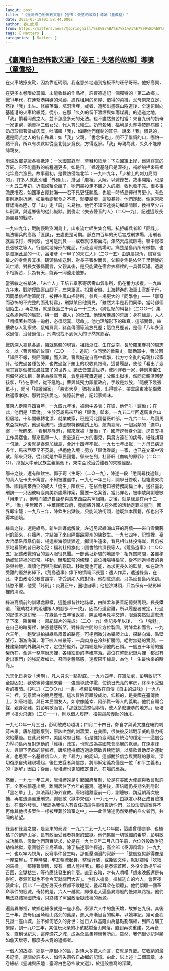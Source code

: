 ```yaml
---
layout: post
title: "《臺灣白色恐怖散文選》【卷五：失落的故鄉】導讀（童偉格）"
date: 2021-05-18T01:58:44.000Z
author: 春山出版
from: https://matters.news/@springhill/%E8%87%BA%E7%81%A3%E7%99%BD%E8%89%B2%E6%81%90%E6%80%96%E6%95%A3%E6%96%87%E9%81%B8-%E5%8D%B7%E4%BA%94-%E5%A4%B1%E8%90%BD%E7%9A%84%E6%95%85%E9%84%89-%E5%B0%8E%E8%AE%80-%E7%AB%A5%E5%81%89%E6%A0%BC-bafyreifuehwwdoaqqmtktz7mslvvaqioiknasburanxvm6ekixnwjevalm
tags: [ Matters ]
categories: [ Matters ]
---
```

<!--1621303124000-->
[《臺灣白色恐怖散文選》【卷五：失落的故鄉】導讀（童偉格）](https://matters.news/@springhill/%E8%87%BA%E7%81%A3%E7%99%BD%E8%89%B2%E6%81%90%E6%80%96%E6%95%A3%E6%96%87%E9%81%B8-%E5%8D%B7%E4%BA%94-%E5%A4%B1%E8%90%BD%E7%9A%84%E6%95%85%E9%84%89-%E5%B0%8E%E8%AE%80-%E7%AB%A5%E5%81%89%E6%A0%BC-bafyreifuehwwdoaqqmtktz7mslvvaqioiknasburanxvm6ekixnwjevalm)
------

<div>
<pre class="ql-syntax">在火車站擦皮靴，因為靠近碼頭，我遂意外地遇到拖板車的旺仔哥哥。他好高興，看到我，抱著我跳起來。他告訴我空襲時與奶爸奶母逃到八堵的暖暖一帶避難，戰爭一結束，就跑回基隆發了一筆小財。他在碼頭送貨，並告訴我家裡地址，要我回去玩。旺仔哥哥是我小時候的英雄與保護者，二、三年沒看到他，沒有奶爸奶母的消息，一聽他們平安，心裡就覺得好像自己的父母平安一樣。我答應一有時間，就去看他們，並告訴他我住的地方。擦皮靴的一段日子中，我跟他回去看了幾次奶爸奶母，他們的境遇有很大的改善，心裡高興了一陣子，但到了我上學後，我就沒有機會去看他們。直到二二八事件發生，我再回去時，是去尋找旺仔哥哥的屍體，去送別我童年的英雄。——許曹德，《許曹德回憶錄》</pre><p>在更多本卷限於篇幅、未能收錄的作品裡，許曹德追記一個獨特的「第二故鄉」。戰爭年代，在連繫港與礦的河廊，憑靠租用的房屋、借得的菜攤，父母南來立足，然後「我」出生。修船落海，坑洞活埋，或者，遭那出盡礦山隧道後、全速俯衝向基隆港的火車給輾斃，從小，在那「久久的留下濃煙與如雨煤屑」的過道之地，「我」慣看同貧之人，並不怎麼多元的死法。也不盡然貧苦相當：來自九份的奶母一家更窮，她賣掉三個女兒，代人育兒維生。奶爸殺豬，福利是火葬場焚餘病體；奶母珍惜著做成肉糜，吐哺餵「我」，如餵他們僅剩的旺仔。說來「我」慣見的，還是同苦之人的各自殊異：如「我」父親，「書念多也」，開不了借錢的口，哪怕一點車資，所以有次默默從臺北徒步竟夜，方得返家。「我」母親為此，久久不能原諒親友。</p><p>雨濛故鄉見證各種抵達：一次國軍靠岸，草鞋和紙傘；下次國軍上岸，鐵線穿掌的浮屍。它不能盡數的航程還更多，如是日，「抵達基隆已是深夜」，補給船押來馬祖北竿島六漁民。故事最初，是戰防侵臨北竿：一九四九年，「步槍上的刺刀亮閃閃」，許多人就此別離「外頭山」，潛回「厝裡」大陸，以避鋒芒。故事開始，也是一九五二年初，近海螃蟹全瘋了，牠們盡投走不離之人的網，收也收不完。很多事漁民堪忍，如國軍占屋封海——君不見更狂颱風，也能一時將島擰得再更小。有些事則絕對折磨，如坐看螃蟹食之不盡、就要腐壞，這般暴殄。他們遂起，像家常那樣認海為陸，穿「山」走「厝」去易物。他們不知沿途幾句鄉語閒聊，換得至少五年刑獄，與返鄉後的從此緘默。劉俊宏〈失去聲音的人〉（二○一九），記述這段長過風暴的戰防。</p><p>一九四九年，戰防侵臨澎湖島上，山東流亡師生集合場。抗拒編兵者即「匪諜」，無法編兵的高階「匪諜」，去處更是可期。靜立四百年的天后宮成刑求場，用刑者就島取材，碎貝殼，也可是刑具——或者就取那面海，渾然天成滅跡場。聯中總校長張敏之等人，行過就地碎形的冤屈，行赴臺灣馬場町。痛楚是島內所有微物，也是孤絕此島的一切，呂培苓《一甲子的未亡人》（二○一五）由遺屬視角，憶寫張敏之的身側與其後。碼頭偷偷送別，對長子張彬而言，父親身側是依然千里轉徙的流亡潮。對長女張磊而言，父親其後，是只能藏在宿舍衣櫃裡的一具骨灰罐。遺屬不相訴苦，只為有天，能再一同遠走他鄉。</p><p>當張敏之被槍決，「未亡人」王培五舉家寄居壽山氣象所，仍在奮力求援。一九四九年末，戰防侵臨壽山腳下，左營軍區。祖籍安徽、上海轉進的海軍士官胡子丹，因同學信裡附筆問好，被押往鳳山招待所，參與一場更大的「同學會」——「離奇而恐怖的不完整的面孔特寫」，刑獄某日他窺見，「雖然大半是我們同學，當時卻個個陌生。」再之後，就是綠島三千兩百一十二天。《跨世紀的糾葛》（二○○一）集成各處拘禁的局部，與一個「裸人」的全知。他理解嚴肅的荒唐：身在綠島，人人「喟嘆著共同演一齣戲，必須認真、認命」。他也理解形下的確真：這部實錄，絲縷收存人乳療效、鼠蠅買賣，豬姦傳聞等流放見歷；這位見歷者，是個「八年多沒收過信、沒發過信」，刑滿也找不到保人的孑然異鄉客。</p><p>戰防深入臺島各處，織就集體的現實。祖籍浙江、生在湖南，長於羅東眷村的周志文，以〈曹興城的故事〉（二○一一），追記一位同學的啟蒙史。聯勤軍中，曹父因「知匪不報，與匪同罪」而入獄，曹興城遂自高中輟學，代方寸全亂的母親扛起家計。他做過各種苦勞，也做過盤下賄上的稅收員跟班。這番履歷，使他「看出了臺灣其實是個被蛀蟲蛀空了的世界」。諸法皆空這世界，使同罪者一家，特別驚懼任何儼然的法相：弟弟為躲查票員，倉皇摔死鐵道邊；父親出獄後，偕同母親活回嬰孩狀，「待在家裡，從不亂跑。」曹興城獨力顛覆政府，手段是炒股，「隨便下幾張單子」，就可「操縱國家」。「股市大亨」猶有溫情，出得號子，帶盒廣東冰花倫敦糕返家孝敬。那對嬰孩愛吃，恍憶前世般，記起家鄉味。</p><p>廣東人走南洋四百年，一九四九年後，被兩中各表：在彼，他們叫「歸僑」；在此，他們是「華僑」。生於英屬馬來亞的「歸僑」鄔來，一九五二年回返廣東台山祖居地，十年間輾轉北漂、就業成家，已是河北國營廠幹部。一九六二年，為回馬來亞探母病，他過境澳門，遭國府特務騙誘上船，航向臺灣。一個另類的「送中」案：一覺醒來，「看到基隆港」，鄔來就被「華僑」了。國府逕發身分證，逕自安排工作與宿舍。鄔來孤單一人，擔憂遠在一方的妻兒，與另方遠在的病母，紙條胡寫一句話，之後就是泰源加綠島，合計十四年牢獄。一九七七年出獄，一方母已病逝多年，馬來西亞早不英屬，拒絕他入境；另方「歸僑眷屬」一家，也已在文革中毀散。鄔來只好，從此就是中華民國籍。鄔來在列，杜晉軒《血統的原罪》（二○二○），挖掘大中華民族主義編派下，東南亞政治受難者的夾縫經歷。</p><p>鄔來之後，還有陳欽生。郭于珂〈生哥〉（二○一九），陳述一段「懲罰尋找過錯」的真人版卡夫卡寓言。不知被誰選中，一九七一年三月，開學日傍晚，祖籍廣東梅縣、國籍馬來西亞的成大「僑生」陳欽生，在宿舍巷口被特務誘騙上車，送往臺北刑訊——只因彼時臺南美新處爆炸案，需要一名案首。當此罪名，被李敖與謝聰敏「用走了」，他轉而被迫自誣參與馬來西亞共黨組織。之後，就是綠島在內十二年。「僑」字無國界：中華民國政府，竟能將外國人在外國的活動定罪並量刑。國界即牢籠：一九八三年，陳欽生出獄後，只能流浪街頭，他既無本國籍，卻也出不得本國境。</p><p>綠島之後，還是綠島。新生訓導處解散，左近另起綠洲山莊的高牆——來自雪蘭莪州的鄔來，在牆內，才結識了來自隔鄰霹靂州的陳欽生。一九七四年，記憶裡，臺大哲學系風暴仍新、楊逵東海傾談猶近，鄭鴻生遠來，看見相似林投海岸，與仍被原地看管的昔日政治犯：福利社柯旗化；圖書館梅濟民等人。《荒島遺事》（二○○五）記述政戰預官的島內服役見聞。一部舊址新驗的地誌學：相異關防間，各自移動或監禁裡的日常。移動，曝現監禁的條理：這位機場特檢官，從不同過境者的身姿與神態，識讀他們與刑獄的親疏。移動竟也可能，為求更長久的監禁。如在政治受難的龐然影綽下，《荒島遺事》錄下的慣竊邱長豐：遭人作弄，遣送綠島，在此，才由政治犯教會識字、才受到如人的對待。他刻意逃跑，只為延長島內感訓。諸懲不懼，他受「烤刑」：炎夏正午，圈地自曝；他挖沙淋頭，只為保有一點影綽裡的清涼。</p><p>綠洲高牆前的訓導處原樣，這整部昔往地誌學，由陳孟和妥善記憶與再現。長長鐵道，「鐵軌枕木的距離跟人的腳步不一致」，因為行道留難，所以履歷者確定，行過的記憶不是幻覺——在綠島十五年後返臺，陳孟和再見平交道，眼淚突然就這麼流了下來。陳榮顯〈一部紀錄片的完成〉（二○一九）側記多年以後，一位「鬼魅」，在自己的暗房裡，依憑體感所至，對綠島空間的全方位製圖。對陳孟和而言，一九六三年，一趟受派拍攝綠島風景的路徑，可栩栩微分為攀爬上山，探路向海，貼壁蟹行，潛游海溝，滑下咬人植叢等，一具肉身在冷熱折騰間，絕對無疑的實測。一棟建築物的外觀與尺寸，定位於屋外，那顆總是絆倒他的石頭。一個五十年前的鹽罐所在，牽連一整座廚房裡，各種細節的準確座落。這位在整部紀錄片裡「都沒有走出家門」的強記者如此，召回身體痛感，還復囚牢綠島，為他「一生最快樂的時光」。</p><p>光天化日身受「烤刑」，凡人只求一點影庇。一九六四年，在軍法處，彭明敏記下全獄囚犯，歡欣等待強颱來襲——強颱導致停電，使鎮日光亮的牢房，終享不受監看的夜暗。《逃亡》（二○○九）一書，補寫彭明敏在自傳《自由的滋味》（一九八三）裡，刻意留白的脫島歷程。這次冒險奇蹟般成功，仰賴的，是美國在臺傳教士，如唐培禮，與日本民間友人，如宗像隆幸、阿部賢一等人的義助。他們自願合謀，親身犯難，對彭明敏而言，「那就是這整個事情，使人多麼謙恭的地方。」唐培禮《撲火飛蛾》（二○一一），則以個人履歷，檢視這般義助的始末。</p><p>一九七○年一月三日，彭明敏成功越境；四月二十四日，鄭自才與黃文雄在紐約刺蔣未果。唐培禮觀察到，原該哄然的刺蔣案，在美國，很快被反越戰示威的暴力衝突給壓過。在此局勢中，美國政府目標，仍是維持臺灣國府統治的穩定——這個合力壓抑島內反對運動的「維穩」政策，也就成為美國教會高層的默契。在遠處烽火、與眼下仍然的禁抑裡，唐培禮持續透過謝聰敏與魏廷朝，以募款資助反對運動者，也思索一名基督信仰人，對「暴力」的認知。這部關於信念與實踐的思辨，深切復原自殉難現場起，後世史詮者與信眾，將耶穌定義為僅是一位「和平主義者」的「誤解」因由；從而，唐培禮也更加確定自己，在場的應為。</p><p>然而，一九七一年三月，唐培禮還是引起國府反制，於是在美國大使館與教會默許下，全家被驅逐出境，離開居住了六年的臺灣。返美後，唐培禮仍長期名列隱形「黑名單」上，無法再赴海外宣教。唐培禮離臺前一月，謝聰敏、魏廷朝再次被捕，再度遭遇嚴重刑求。謝聰敏〈獄中來信〉（一九七一），由獄友小林正成冒險攜出，在海外發表。「我認為我個人有責任把這件事情告訴你們，並設法使這案件不再像其他很多案件一樣被埋葬於暗室之中」——此信陳述仍然受縛的盜火者們，共同的希望。</p><p>綠島和綠島之間，是臺東的泰源：一九六二到一九七○年間，這處曾種咖啡、也植橘子的僻靜山谷，長有政治受難者群聚的監獄。他們集聽一切微細的希望，彭明敏成功脫島，激勵他們落實訴求，於是在一九七○年二月八日午前，六位外役政治犯劫槍越獄，意圖號召全島革命。除了描述事件經過，高金郎《泰源風雲》（一九九一）也以牢內視角，反寫事件發生時，那低壓瀰漫的寂靜——「整個監獄靜得像是一座空屋」。午睡時間，牢友輪流起身，整理行裝，或撕毀文件，默默餵給「吃紙的馬桶」，「都睜著眼睛，沒有一個人睡得著」。那亦是泰源首回，外役全數提早被召回，全獄枯坐，等待應該發生的什麼。直到夜暗，才有人喟嘆「想來晚飯還是有得吃，泰源監獄也不會今天就關門大吉」。也有人擔憂，攜械逃亡的六人，會否夜襲此牢，因此「一連好幾天夜裡都不敢睡覺，豎起耳朵在傾聽」。他們傾聽一個革命事件的寂滅。奇特的是，六人一越獄，即像走入遍島異鄉般的恍如無路裡。他們無法終結黨國統治，只終結了黨國政治獄政裡的泰源。</p><p>遍島異鄉裡，故鄉也總像就是一座小島。泰源六人中的詹天增，故鄉在九份。其後三十年，詹母仍居崎嶇山路旁的舊屋，進入漸漸目盲的晚年。以她年紀，幾可全程見證一座山城，並不如何悠久的身世：從日人以基隆山為基點劃礦權，到四方礦工聚屋，到一九○三年，某位玩火柴的小孩點燃全山聚落，直到再次重建，又再衰敗，直到世紀末，這座煙花之城，成為全島集體懷舊所向。雖然，我們很少記得類如詹天增等，那麼多未竟的返鄉者。</p><p>一個人的故鄉，總是一座很小的島，對絕大多數人而言，它就是異鄉。它收納的最多記憶，是關於許多人，如何失落各自故鄉的記憶。由此，以上述十二個篇章，本卷總結《靈魂與灰燼：臺灣白色恐怖散文選》，於這般書寫的深藏。</p>
</div>
